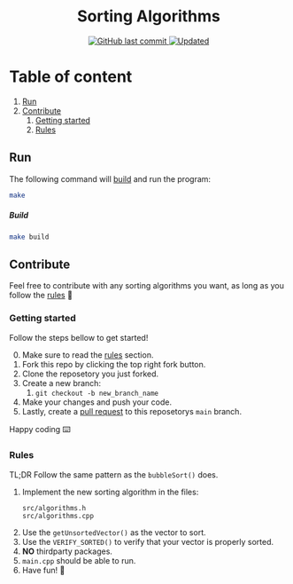 <h1 align="center">Sorting Algorithms</h1>
<div align="center">
    <a href="https://github.com/claesgill/sorting_algorithms/commits">
        <img alt="GitHub last commit" src="https://img.shields.io/github/last-commit/claesgill/sorting_algorithms?label=updated">
    </a>
    <a href="https://github.com/claesgill/sorting_algorithms/commits">
        <img alt="Updated" src="https://img.shields.io/github/contributors/claesgill/sorting_algorithms" />
    </a>
</div>

# Table of content
1. [Run](#run)
2. [Contribute](#contribute)
    1. [Getting started](#getting-started)
    2. [Rules](#rules)

## Run
The following command will [build](#build) and run the program:

```sh
make
```

##### Build
```sh
make build
```

## Contribute
Feel free to contribute with any sorting algorithms you want, as long
as you follow the [rules](#rules) :raised_hands:

### Getting started
Follow the steps bellow to get started!

0. Make sure to read the [rules](#rules) section.
1. Fork this repo by clicking the top right fork button.
2. Clone the reposetory you just forked.
3. Create a new branch:
    1. `git checkout -b new_branch_name`
4. Make your changes and push your code.
5. Lastly, create a [pull request](https://github.com/claesgill/sorting_algorithms/pulls) to this reposetorys `main` branch.

Happy coding :keyboard:

### Rules
TL;DR Follow the same pattern as the `bubbleSort()` does.

1. Implement the new sorting algorithm in the files:
    ```
    src/algorithms.h
    src/algorithms.cpp
    ```
2. Use the `getUnsortedVector()` as the vector to sort.
3. Use the `VERIFY_SORTED()` to verify that your vector is properly sorted.
4. **NO** thirdparty packages.
5. `main.cpp` should be able to run.
6. Have fun! :tada: